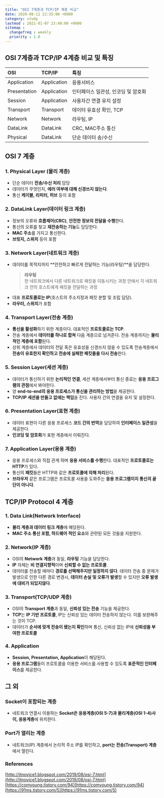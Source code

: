 ```yaml
---
title: "OSI 7계층과 TCP/IP 계층 비교"
date: 2020-08-11 22:35:00 +0900
category: study
lastmod : 2021-01-07 23:40:00 +0900
sitemap :
  changefreq : weekly
  priority : 1.0
---
```


## OSI 7계층과 TCP/IP 4계층 비교 및 특징

| OSI          | TCP/IP      | 특징 |
|:-------------|:------------|:---|
| Application  | Application | 응용서비스 |
| Presentation | Application | 인터페이스 일관성, 인코딩 및 암호화 |
| Session      | Application | 사용자간 연결 유지 설정 |
| Transport    | Transport   | 데이터 유효성 확인, TCP|
| Network      | Network     | 라우팅, IP |
| DataLink     | DataLink    | CRC, MAC주소 통신  |
| Physical     | DataLink    | 단순 데이터 송/수신 |

## OSI 7 계층

### 1. Physical Layer (물리 계층)

- 단순 데이터 **전송/수신 처리** 담당
- 데이터가 무엇인지, **에러 여부에 대해 신경쓰지 않는다**.
- 통신 **케이블, 리피터, 허브** 등이 포함

### 2. DataLink Layer(데이터 링크 계층)

- 정보의 오류와 **흐름제어(CRC)**, **안전한 정보의 전달을 수행**한다.
- 통신의 오류를 찾고 **재전송하는 기능**도 담당한다.
- **MAC 주소**를 가지고 통신한다.
- **브릿지, 스위치** 등이 포함

### 3. Network Layer(네트워크 계층)

- 데이터를 목적지까지 **안전하고 빠르게 전달하는 기능(라우팅)**을 담당한다.
    > **라우팅**  
    > 한 네트워크에서 다른 네트워크로 패킷을 이동시키는 과정 안에서 각 네트워크 안의 호스트에게 패킷을 전달하는 과정
- 대표 **프로토콜로는 IP**(호스트의 주소지정과 패킷 분할 및 조립 담당).
- **라우터, 스위치**가 포함

### 4. Transport Layer(전송 계층)

- **통신을 활성화**하기 위한 계층이다. 대표적인 **프로토콜로는 TCP**.
- 전송 계층에서 **데이터를 하나로 합쳐** 다음 계층으로 넘겨준다. 전송 계층까지는 **물리적인 계층에 포함**된다.
- 상위 계층에서 데이터의 전달 혹은 유효성을 신경쓰지 않을 수 있도록 전송계층에서 **전송이 유효한지 확인하고 전송에 실패한 패킷들을 다시 전송**한다.

### 5. Session Layer(세션 계층)

- 데이터가 통신하기 위한 **논리적인 연결**, 세션 계층에서부터 통신 종료는 **응용 프로그램의 관점**에서 봐야한다.
- 양 **end-to-end의 응용 프로세스가 통신을 관리하는 방법**을 제공한다.
- **TCP/IP 세션을 만들고 없애는 책임**을 진다. 사용자 간의 연결을 유지 및 설정한다.

### 6. Presentation Layer(표현 계층)

- 데이터 표현이 다른 응용 프로세스 **코드 간의 번역**을 담당하여 **인터페이스 일관성**을 제공한다.
- **인코딩 및 암호화**가 표현 계층에서 이뤄진다.

### 7. Application Layer(응용 계층)

- 응용 프로세스와 직접 관계 하며 **응용 서비스를 수행**한다. 대표적인 **프로토콜로는 HTTP**가 있다.
- 통신의 **패킷**들은 HTTP와 같은 **프로토콜에 의해 처리**된다.
- **브라우저** 같은 프로그램은 프로토콜 사용을 도와주는 **응용 프로그램이지 통신의 끝 단이 아니다**.

## TCP/IP Protocol 4 계층

### 1. Data Link(Network Interface)

- **물리 계층과 데이터 링크 계층**에 해당된다.
- **MAC 주소 통신 포함, 하드웨어 적인 요소**와 관련된 모든 것들을 지원한다.

### 2. Network(IP 계층)

- OSI의 **Network 계층**과 동일, **라우팅** 기능을 담당한다.
- **IP** 자체는 **비 연결지향적**이며 **신뢰할 수 없는 프로토콜**.
- 데이터를 전송할 때마다 **경로를 선택해주지만 일정하지 않다**. 데이터 전송 중 문제가 발생으로 인한 다른 경로 변경시, **데이터 손실 및 오류가 발생**할 수 있지만 **오류 발생에 대비가 되있지않다**.

### 3. Transport(TCP/UDP 계층)

- OSI의 **Transport 계층**과 동일, **신뢰성 있는 전송** 기능을 제공한다.
- **TCP**는 **IP 기반 프로토콜**, IP는 신뢰성 있는 데이터 전송하지 않는다. 이를 보완해주는 것이 TCP.
- 데이터가 **순서에 맞게 전송이 됐는지 확인**하며 통신, 신뢰성 없는 IP에 **신뢰성을 부여한 프로토콜**

### 4. Application

- **Session, Presentation, Application**이 해당된다.
- **응용 프로그램**들이 프로토콜을 이용한 서비스를 사용할 수 있도록 **표준적인 인터페이스**를 제공한다.

## 그 외

### Socket이 포함되는 계층

- 네트워크 연결시 이용하는 **Socket은 응용계층(OSI 5-7)과 물리계층(OSI 1-4)사이, 응용계층**에 위치한다.

### Port가 열리는 계층  

- 네트워크(IP) 계층에서 논리적 주소 IP를 확인하고, **port는 전송(Transport) 계층**에서 열린다.

### References

[http://itnovice1.blogspot.com/2019/08/osi-7.html](http://itnovice1.blogspot.com/2019/08/osi-7.html)  
[https://comyoung.tistory.com/94](https://comyoung.tistory.com/94)  
[https://91ms.tistory.com/5](https://91ms.tistory.com/5)  
